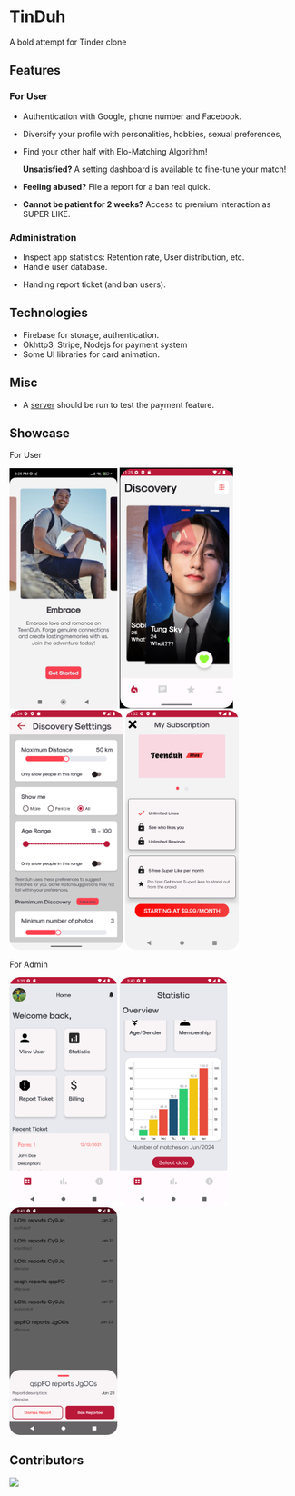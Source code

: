 # TinDuh
A bold attempt for Tinder clone



## Features
### For User
- Authentication with Google, phone number and Facebook.
- Diversify your profile with personalities, hobbies, sexual preferences, 
- Find your other half with Elo-Matching Algorithm!

  **Unsatisfied?** A setting dashboard is available to fine-tune your match!
- **Feeling abused?** File a report for a ban real quick.
- **Cannot be patient for 2 weeks?** Access to premium interaction as SUPER LIKE.

### Administration
- Inspect app statistics: Retention rate, User distribution, etc.
- Handle user database.
+ Handing report ticket (and ban users).

## Technologies
- Firebase for storage, authentication.
- Okhttp3, Stripe, Nodejs for payment system
- Some UI libraries for card animation.

## Misc
- A [server](https://github.com/OnlyUsePascal/TeenDuh-Stripe) should be run to test the payment feature.

## Showcase
For User

<img src=_showcase/user0.jpg width="190"> <img src=_showcase/user1.png width="200"> <img src=_showcase/user2.png width="200"> <img src=_showcase/user3.png width="200">

For Admin

<img src=_showcase/admin0.png width="190"> <img src=_showcase/admin1.png width="190"> <img src=_showcase/admin2.png width="190"> 

## Contributors
<a href="https://github.com/OnlyUsePascal/TeenDuh/graphs/contributors">
  <img src="https://contrib.rocks/image?repo=OnlyUsePascal/TeenDuh" />
</a>
